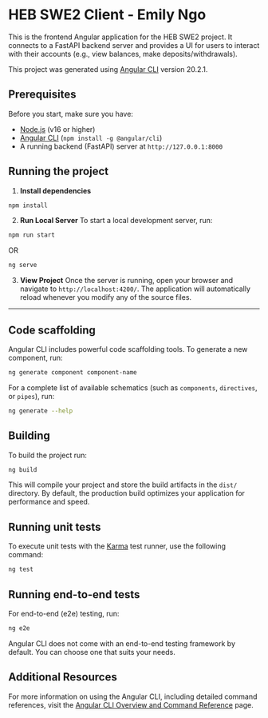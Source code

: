 # HEB SWE2 Client - Emily Ngo

This is the frontend Angular application for the HEB SWE2 project. It connects to a FastAPI backend server and provides a UI for users to interact with their accounts (e.g., view balances, make deposits/withdrawals).


This project was generated using [Angular CLI](https://github.com/angular/angular-cli) version 20.2.1.

## Prerequisites

Before you start, make sure you have:

- [Node.js](https://nodejs.org/) (v16 or higher)
- [Angular CLI](https://angular.io/cli) (`npm install -g @angular/cli`)
- A running backend (FastAPI) server at `http://127.0.0.1:8000`

## Running the project
1. **Install dependencies**

```bash
npm install
```

2. **Run Local Server**
To start a local development server, run:
```bash
npm run start
```
OR 
```bash
ng serve
```

3. **View Project**
Once the server is running, open your browser and navigate to `http://localhost:4200/`. The application will automatically reload whenever you modify any of the source files.

--------------------------------------------------

## Code scaffolding

Angular CLI includes powerful code scaffolding tools. To generate a new component, run:

```bash
ng generate component component-name
```

For a complete list of available schematics (such as `components`, `directives`, or `pipes`), run:

```bash
ng generate --help
```

## Building

To build the project run:

```bash
ng build
```

This will compile your project and store the build artifacts in the `dist/` directory. By default, the production build optimizes your application for performance and speed.

## Running unit tests

To execute unit tests with the [Karma](https://karma-runner.github.io) test runner, use the following command:

```bash
ng test
```

## Running end-to-end tests

For end-to-end (e2e) testing, run:

```bash
ng e2e
```

Angular CLI does not come with an end-to-end testing framework by default. You can choose one that suits your needs.

## Additional Resources

For more information on using the Angular CLI, including detailed command references, visit the [Angular CLI Overview and Command Reference](https://angular.dev/tools/cli) page.
